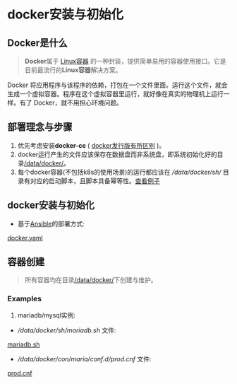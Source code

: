 # docker安装与初始化

## Docker是什么

> **Docker**属于 [Linux容器](https://www.ruanyifeng.com/blog/2018/02/docker-tutorial.html) 的一种封装，提供简单易用的容器使用接口。它是目前最流行的**Linux容器**解决方案。

Docker 将应用程序与该程序的依赖，打包在一个文件里面。运行这个文件，就会生成一个虚拟容器。程序在这个虚拟容器里运行，就好像在真实的物理机上运行一样。有了 Docker，就不用担心环境问题。

## 部署理念与步骤

1. 优先考虑安装**docker-ce** ( [docker发行版有所区别](https://medium.com/devops-dudes/2020-differences-between-docker-ce-and-ee-abd10b646597) )。
2. docker运行产生的文件应该保存在数据盘而非系统盘，即系统初始化好的目录[/data/docker/](centos.md)。
3. 每个docker容器(不包括k8s的使用场景)的运行都应该在 */data/docker/sh/* 目录有对应的启动脚本，且脚本具备幂等性。[查看例子](#Examples)

## docker安装与初始化

- 基于[Ansible](ansible.md)的部署方式:

[docker.yaml](//gist.githubusercontent.com/tudyzhb/64f8b650684c3816962452e2557dbb6e/raw/docker.yaml ':include :type=code')

## 容器创建

> 所有容器均在目录[/data/docker/](centos.md)下创建与维护。

### Examples

1. mariadb/mysql实例:

- */data/docker/sh/mariadb.sh* 文件:

[mariadb.sh](//gist.githubusercontent.com/tudyzhb/c7a647518bd7936650cec24d8129ff13/raw/mariadb.sh ':include :type=code')

- */data/docker/con/maria/conf.d/prod.cnf* 文件:

[prod.cnf](//gist.githubusercontent.com/tudyzhb/c7a647518bd7936650cec24d8129ff13/raw/prod.cnf ':include :type=code')

